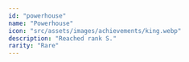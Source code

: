 ```yaml
---
id: "powerhouse"
name: "Powerhouse"
icon: "src/assets/images/achievements/king.webp"
description: "Reached rank S."
rarity: "Rare"
---
```


